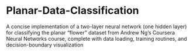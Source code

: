# Planar-Data-Classification
A concise implementation of a two-layer neural network (one hidden layer) for classifying the planar “flower” dataset from Andrew Ng’s Coursera Neural Networks course, complete with data loading, training routines, and decision-boundary visualization

